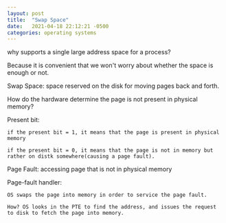 ```yaml
---
layout: post
title:  "Swap Space"
date:   2021-04-18 22:12:21 -0500
categories: operating systems
---
```

why supports a single large address space for a process?

Because it is convenient that we won't worry about whether the space is enough or not.

Swap Space: space reserved on the disk for moving pages back and forth.

How do the hardware determine the page is not present in physical memory?

Present bit: 

    if the present bit = 1, it means that the page is present in physical memory

    if the present bit = 0, it means that the page is not in memory but rather on distk somewhere(causing a page fault).

Page Fault: accessing page that is not in physical memory

Page-fault handler: 

    OS swaps the page into memory in order to service the page fault.
    
    How? OS looks in the PTE to find the address, and issues the request to disk to fetch the page into memory.


